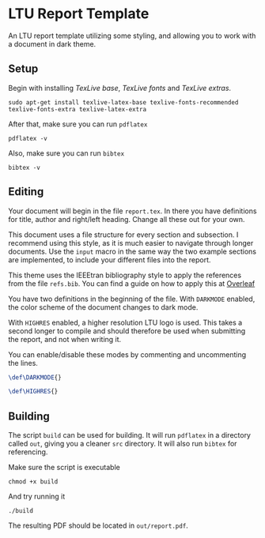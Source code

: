 # LTU Report Template

An LTU report template utilizing some styling, and allowing you to work with a document in dark theme.

## Setup
Begin with installing _TexLive base_, _TexLive fonts_ and _TexLive extras_.
```shell
sudo apt-get install texlive-latex-base texlive-fonts-recommended texlive-fonts-extra texlive-latex-extra
```

After that, make sure you can run `pdflatex`
```shell
pdflatex -v
```

Also, make sure you can run `bibtex`
```shell
bibtex -v
```

## Editing
Your document will begin in the file `report.tex`. In there you have definitions for title, author and right/left heading. Change all these out for your own.

This document uses a file structure for every section and subsection. I recommend using this style, as it is much easier to navigate through longer documents. Use the `input` macro in the same way the two example sections are implemented, to include your different files into the report.

This theme uses the IEEEtran bibliography style to apply the references from the file `refs.bib`. You can find a guide on how to apply this at [Overleaf](https://www.overleaf.com/learn/latex/Bibliography_management_with_bibtex)

You have two definitions in the beginning of the file. With `DARKMODE` enabled, the color scheme of the document changes to dark mode. 

With `HIGHRES` enabled, a higher resolution LTU logo is used. This takes a second longer to compile and should therefore be used when submitting the report, and not when writing it.

You can enable/disable these modes by commenting and uncommenting the lines.

```tex
\def\DARKMODE{}

\def\HIGHRES{}
```

## Building
The script `build` can be used for building. It will run `pdflatex` in a directory called `out`, giving you a cleaner `src` directory. It will also run `bibtex` for referencing.

Make sure the script is executable

```shell
chmod +x build
```

And try running it

```shell
./build
```

The resulting PDF should be located in `out/report.pdf`.
